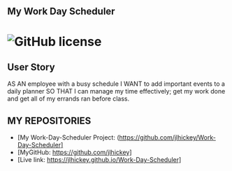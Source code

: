 ## My Work Day Scheduler
  
# ![GitHub license](https://img.shields.io/badge/Made%20by-%40jlhickey-orange)



## User Story
AS AN employee with a busy schedule I WANT to add important events to a daily planner
SO THAT I can manage my time effectively; get my work done and get all of my errands ran before class.





## MY REPOSITORIES
- [My Work-Day-Scheduler Project: (https://github.com/jlhickey/Work-Day-Scheduler]
- [MyGitHub: https://github.com/jlhickey]
- [Live link: https://jlhickey.github.io/Work-Day-Scheduler]
